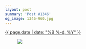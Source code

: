 ```yaml
---
layout: post
summary: 'Post #1346'
og_image: 1346-960.jpg
---
```


<p>
 <time>
  <a href="/1346">
   {{ page.date | date: "%B %-d, %Y" }}
  </a>
 </time>
 <a href="/1346">
  <figure data-taken="5/4/2021">
   <img sizes="(min-width: 700px) 50vw, calc(100vw - 2rem)" src="{{ site.assets_url }}/1346-480.jpg" srcset="{{ site.assets_url }}/1346-240.jpg 240w, {{ site.assets_url }}/1346-480.jpg 480w, {{ site.assets_url }}/1346-720.jpg 720w, {{ site.assets_url }}/1346-960.jpg 960w"/>
  </figure>
 </a>
</p>
